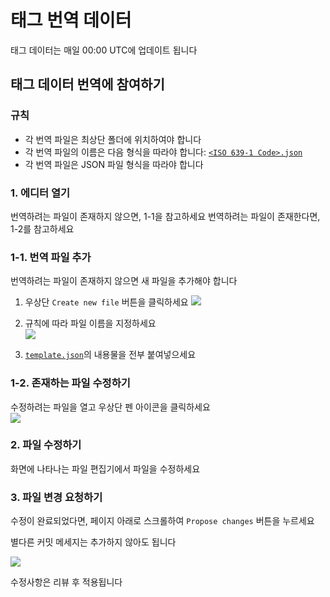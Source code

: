 # 태그 번역 데이터

태그 데이터는 매일 00:00 UTC에 업데이트 됩니다

## 태그 데이터 번역에 참여하기

### 규칙
* 각 번역 파일은 최상단 폴더에 위치하여야 합니다
* 각 번역 파일의 이름은 다음 형식을 따라야 합니다: [`<ISO 639-1 Code>.json`](https://en.wikipedia.org/wiki/List_of_ISO_639-1_codes)
* 각 번역 파일은 JSON 파일 형식을 따라야 합니다

### 1. 에디터 열기

번역하려는 파일이 존재하지 않으면, 1-1을 참고하세요
번역하려는 파일이 존재한다면, 1-2를 참고하세요

### 1-1. 번역 파일 추가

번역하려는 파일이 존재하지 않으면 새 파일을 추가해야 합니다

1) 우상단 `Create new file` 버튼을 클릭하세요
![](https://github.com/tom5079/Pupil/blob/tags/docs/images/add-file.PNG?raw=true)

2) 규칙에 따라 파일 이름을 지정하세요  
![](https://github.com/tom5079/Pupil/blob/tags/docs/images/filename.png?raw=true)

3) [`template.json`](https://raw.githubusercontent.com/tom5079/Pupil/tags/template.json)의 내용물을 전부 붙여넣으세요

### 1-2. 존재하는 파일 수정하기

수정하려는 파일을 열고 우상단 펜 아이콘을 클릭하세요  
![](https://github.com/tom5079/Pupil/blob/tags/docs/images/edit-file.png?raw=true)

### 2. 파일 수정하기

화면에 나타나는 파일 편집기에서 파일을 수정하세요

### 3. 파일 변경 요청하기

수정이 완료되었다면, 페이지 아래로 스크롤하여 `Propose changes` 버튼을 누르세요  

별다른 커밋 메세지는 추가하지 않아도 됩니다  

![](https://github.com/tom5079/Pupil/blob/tags/docs/images/propose-changes.png?raw=true)

수정사항은 리뷰 후 적용됩니다
